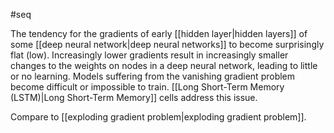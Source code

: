 #seq

The tendency for the gradients of early [[hidden layer|hidden layers]]
of some [[deep neural network|deep neural networks]] to become
surprisingly flat (low). Increasingly lower gradients result in increasingly
smaller changes to the weights on nodes in a deep neural network, leading to
little or no learning. Models suffering from the vanishing gradient problem
become difficult or impossible to train.
[[Long Short-Term Memory (LSTM)|Long Short-Term Memory]] cells address this issue.

Compare to [[exploding gradient problem|exploding gradient problem]].

